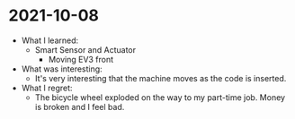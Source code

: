 # 2021-10-08

- What I learned: 
  - Smart Sensor and Actuator
    - Moving EV3 front
- What was interesting:
  - It's very interesting that the machine moves as the code is inserted.
- What I regret: 
  - The bicycle wheel exploded on the way to my part-time job. Money is broken and I feel bad.